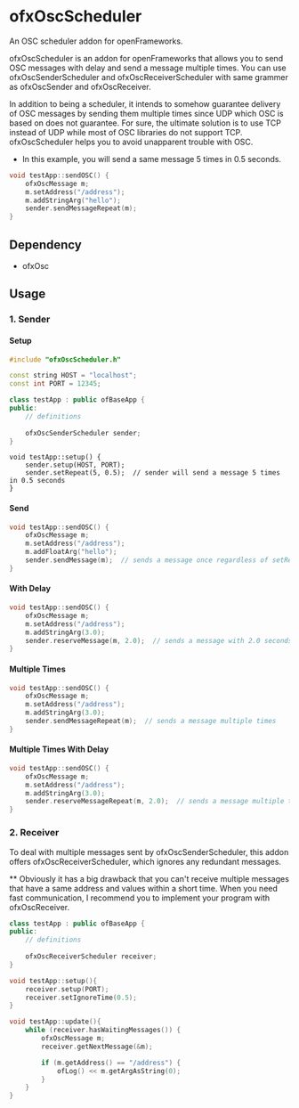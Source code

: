 ofxOscScheduler
=========
An OSC scheduler addon for openFrameworks.

ofxOscScheduler is an addon for openFrameworks that allows you to send OSC messages with delay and send a message multiple times. You can use ofxOscSenderScheduler and ofxOscReceiverScheduler with same grammer as ofxOscSender and ofxOscReceiver.


In addition to being a scheduler, it intends to somehow guarantee delivery of OSC messages by sending them multiple times since UDP which OSC is based on does not guarantee. For sure, the ultimate solution is to use TCP instead of UDP while most of OSC libraries do not support TCP. ofxOscScheduler helps you to avoid unapparent trouble with OSC.


- In this example, you will send a same message 5 times in 0.5 seconds.
```cpp
void testApp::sendOSC() {
    ofxOscMessage m;
    m.setAddress("/address");
    m.addStringArg("hello");
    sender.sendMessageRepeat(m);
} 
```

 

Dependency
------------

- ofxOsc


Usage
---------------------------
### 1. Sender

#### Setup

```cpp
#include "ofxOscScheduler.h"

const string HOST = "localhost";
const int PORT = 12345;

class testApp : public ofBaseApp {
public:
    // definitions
    
    ofxOscSenderScheduler sender;
}
```

```
void testApp::setup() {
    sender.setup(HOST, PORT);
    sender.setRepeat(5, 0.5);  // sender will send a message 5 times in 0.5 seconds
}
```

#### Send

```cpp
void testApp::sendOSC() {
    ofxOscMessage m;
    m.setAddress("/address");
    m.addFloatArg("hello");
    sender.sendMessage(m);  // sends a message once regardless of setRepeat()
}   
```

#### With Delay

```cpp
void testApp::sendOSC() {
    ofxOscMessage m;
    m.setAddress("/address");
    m.addStringArg(3.0);
    sender.reserveMessage(m, 2.0);  // sends a message with 2.0 seconds delay
}   
```

#### Multiple Times

```cpp
void testApp::sendOSC() {
    ofxOscMessage m;
    m.setAddress("/address");
    m.addStringArg(3.0);
    sender.sendMessageRepeat(m);  // sends a message multiple times
}   
```

#### Multiple Times With Delay

```cpp
void testApp::sendOSC() {
    ofxOscMessage m;
    m.setAddress("/address");
    m.addStringArg(3.0);
    sender.reserveMessageRepeat(m, 2.0);  // sends a message multiple times with 2.0 seconds delay
}   
```

### 2. Receiver
To deal with multiple messages sent by ofxOscSenderScheduler, this addon offers ofxOscReceiverScheduler, which ignores any redundant messages.

\*\* Obviously it has a big drawback that you can't receive multiple messages that have a same address and values within a short time. When you need fast communication, I recommend you to implement your program with ofxOscReceiver.

```cpp
class testApp : public ofBaseApp {
public:
    // definitions
    
    ofxOscReceiverScheduler receiver;
}
```

```cpp
void testApp::setup(){
    receiver.setup(PORT);
    receiver.setIgnoreTime(0.5);
}

void testApp::update(){
    while (receiver.hasWaitingMessages()) {
        ofxOscMessage m;
        receiver.getNextMessage(&m);

        if (m.getAddress() == "/address") {
            ofLog() << m.getArgAsString(0);
        }
    }
}
```
